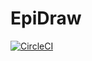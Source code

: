 # EpiDraw

[![CircleCI](https://circleci.com/gh/My42/EpiDraw.svg?style=svg)](https://circleci.com/gh/My42/EpiDraw)
